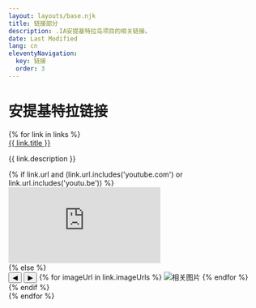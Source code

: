 ```yaml
---
layout: layouts/base.njk
title: 链接部分
description: .IA安提基特拉岛项目的相关链接。
date: Last Modified
lang: cn
eleventyNavigation:
  key: 链接
  order: 3
---
```


<h1>安提基特拉链接</h1>

<div class="links-container">
{% for link in links %}
    <div class="link-item">
        <a href="{{ link.url }}" target="_blank" class="link-title">{{ link.title }}</a>
        <p class="link-description">{{ link.description }}</p>
        {% if link.url and (link.url.includes('youtube.com') or link.url.includes('youtu.be')) %}
            <div class="video-container">
                <iframe src="https://www.youtube.com/embed/{{ link.url | youtubeID }}" frameborder="0" allow="accelerometer; autoplay; clipboard-write; encrypted-media; gyroscope; picture-in-picture" allowfullscreen></iframe>
            </div>
        {% else %}
            <div class="gallery">
                <button class="gallery-prev">◀</button>
                <button class="gallery-next">▶</button>
                {% for imageUrl in link.imageUrls %}
                    <img src="{{ imageUrl }}" alt="相关图片">
                {% endfor %}
            </div>
        {% endif %}
    </div>
{% endfor %}
</div>